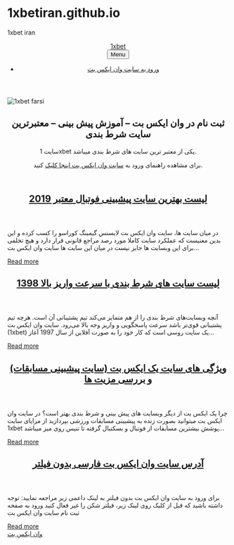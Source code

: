 # 1xbetiran.github.io
1xbet iran

<!DOCTYPE html><html lang="fa-IR"><head><meta charset="utf-8"><meta http-equiv="X-UA-Compatible" content="IE=edge"><meta name="viewport" content="width=device-width,initial-scale=1"><title>آدرس سایت پیشبینی وان ایکس بت - 1xbet</title><meta name="description" content="لینک داعمی و بدون فیلتر سایت وان ایکس بت به همراه آموزش"><meta name="robots" content="index, follow"><meta name="generator" content="Publii Open-Source CMS for Static Site"><link rel="canonical" href="https://1xbets.github.io/"><link rel="amphtml" href="https://1xbets.github.io/amp/"><link type="application/atom+xml" rel="alternate" href="https://1xbets.github.io/feed.xml"><meta property="og:title" content="آدرس سایت پیشبینی وان ایکس بت - 1xbet"><meta property="og:image" content="https://1xbets.github.io/media/website/1xbet-site.jpg"><meta property="og:site_name" content="آدرس سایت پیشبینی وان ایکس بت - 1xbet"><meta property="og:description" content="لینک داعمی و بدون فیلتر سایت وان ایکس بت به همراه آموزش"><meta property="og:url" content="https://1xbets.github.io/"><meta property="og:type" content="website"><link rel="shortcut icon" href="https://1xbets.github.io/media/website/favicon1_1.ico" type="image/x-icon"><link rel="preconnect" href="https://fonts.gstatic.com/" crossorigin><link href="https://fonts.googleapis.com/css?family=Roboto:400,700%7CRoboto+Condensed:400,700&amp;subset=latin-ext" rel="stylesheet"><link rel="stylesheet" href="https://1xbets.github.io/assets/css/style.css?v=e32f11bf2026128b1518869cad6da667"><script type="application/ld+json">{"@context":"http://schema.org","@type":"Organization","name":"1xbet","url":"https://1xbets.github.io"}</script><script async src="https://1xbets.github.io/assets/js/lazysizes.min.js?v=dc4b666bb3324aea4ead22e26059c761"></script><style></style><link rel="preload" href="https://1xbets.github.io/media/files/y.woff" as="font" type="font/woff" crossorigin><meta name="google-site-verification" content="-Bq3psLAIChkRskgRR-98gVDKyKXbzz6VDCx62EwZak"></head><body><div class="container"><header class="js-top is-sticky"><a class="logo" href="https://1xbets.github.io">1xbet</a><div class="top"><nav class="navbar js-navbar"><button class="navbar__toggle js-navbar__toggle">Menu</button><ul class="navbar__menu"><li><a href="https://1xbets.github.io/1xbet/" target="_self">ورود به سایت وان ایکس بت</a></li></ul></nav></div></header><main><section class="hero"><div class="hero__wrap"><img src="https://1xbets.github.io/media/website/1xBet-Logo.png" srcset="https://1xbets.github.io/media/website/responsive/1xBet-Logo-xs.png 300w, https://1xbets.github.io/media/website/responsive/1xBet-Logo-sm.png 480w, https://1xbets.github.io/media/website/responsive/1xBet-Logo-md.png 768w, https://1xbets.github.io/media/website/responsive/1xBet-Logo-lg.png 1024w, https://1xbets.github.io/media/website/responsive/1xBet-Logo-xl.png 1360w, https://1xbets.github.io/media/website/responsive/1xBet-Logo-2xl.png 1600w" sizes="(max-width: 1600px) 100vw, 1600px" alt="1xbet farsi"></div><header class="hero__text"><h1>ثبت نام در وان ایکس بت – آموزش پیش بینی – معتبرترین سایت شرط بندی</h1><p>سایت 1xbet یکی از معتبر ترین سایت های شرط بندی میباشد. </p><p>برای مشاهده راهنمای ورود به <a href="https://1xbets.github.io/1xbet/">سایت وان ایکس بت اینجا کلیک</a> کنید.</p></header></section><div class="category"><article><header><h2><a href="https://1xbets.github.io/lyst-bhtryn-syt-pyshbyny-fwtbl-maatbr/" class="inverse">لیست بهترین سایت پیشبینی فوتبال معتبر 2019</a></h2></header><p>در میان سایت ها، سایت وان ایکس بت لایسنس گیمینگ کوراسو را کسب کرده و این بدین معنیست که عملکرد سایت کاملا مورد رصد مراجع قانونی قرار دارد و هیچ تخلفی برای این وبسایت ها جایز نیست در میان این سایت ها سایت وان ایکس بت&hellip;</p><a href="https://1xbets.github.io/lyst-bhtryn-syt-pyshbyny-fwtbl-maatbr/" class="u-readmore">Read more</a></article><article><header><h2><a href="https://1xbets.github.io/lyst-syt-hy-shrt-bndy-b-sraat-wryz-bl/" class="inverse">لیست سایت های شرط بندی با سرعت واریز بالا 1398</a></h2></header><p> آنچه وبسایت‌های شرط بندی را از هم متمایز می‌کند تیم پشتیبانی آن است. هرچه تیم پشتیبانی قوی‌تر باشد سرعت پاسخگویی و واریز وجه بالا می‌رود. سایت وان ایکس بت (1xbet) یک سایت روسی است که کار خود را به صورت آفلاین از سال 1997 آغاز&hellip;</p><a href="https://1xbets.github.io/lyst-syt-hy-shrt-bndy-b-sraat-wryz-bl/" class="u-readmore">Read more</a></article><article><header><h2><a href="https://1xbets.github.io/1xbet-property/" class="inverse">ویژگی های سایت یک ایکس بت (سایت پیشبینی مسابقات) و بررسی مزیت ها</a></h2></header><p>چرا یک ایکس بت از دیگر وبسایت های پیش بینی و شرط بندی بهتر است؟ در سایت وان ایکس بت میتوانید بصورت زنده به پیشبینی مسابقات ورزشی بپردازید از مزایای سایت 1xbet پوشش بیشترین مسابقات از فوتبال و بسکتبال گرفته تا تنیس روی میز میباشد&hellip;</p><a href="https://1xbets.github.io/1xbet-property/" class="u-readmore">Read more</a></article><article><header><h2><a href="https://1xbets.github.io/1xbet/" class="inverse">آدرس سایت وان ایکس بت فارسی بدون فیلتر</a></h2></header><p>برای ورود به سایت وان ایکس بت بدون فیلتر به لینک داعمی زیر مراجعه نمایید: توجه داشته باشید که قبل از کلیک روی لینک زیر، فیلتر شکن را غیر فعال کنید ورود به صفحه ثبت نام سایت وان ایکس بت</p><a href="https://1xbets.github.io/1xbet/" class="u-readmore">Read more</a></article></div></main><footer class="footer"><div class="footer__copyright"><a href="https://1xbets.github.io/1xbet/" title="1xbet">وان ایکس بت</a></div></footer></div><script defer="defer" src="https://1xbets.github.io/assets/js/jquery-3.2.1.slim.min.js?v=f307ecc7f6353949f03c06ffa70652a2"></script><script defer="defer" src="https://1xbets.github.io/assets/js/scripts.min.js?v=f37607af05f83050cdcc37ea18bb5ee1"></script></body></html>
